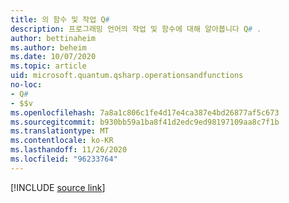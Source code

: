 ```yaml
---
title: 의 함수 및 작업 Q#
description: 프로그래밍 언어의 작업 및 함수에 대해 알아봅니다 Q# .
author: bettinaheim
ms.author: beheim
ms.date: 10/07/2020
ms.topic: article
uid: microsoft.quantum.qsharp.operationsandfunctions
no-loc:
- Q#
- $$v
ms.openlocfilehash: 7a8a1c806c1fe4d17e4ca387e4bd26877af5c673
ms.sourcegitcommit: b930bb59a1ba8f41d2edc9ed98197109aa8c7f1b
ms.translationtype: MT
ms.contentlocale: ko-KR
ms.lasthandoff: 11/26/2020
ms.locfileid: "96233764"
---
```

<!---
# Operations and functions in Q#
-->

[!INCLUDE [source link](~/includes/qsharp-language/Specifications/Language/4_TypeSystem/OperationsAndFunctions.md)]

